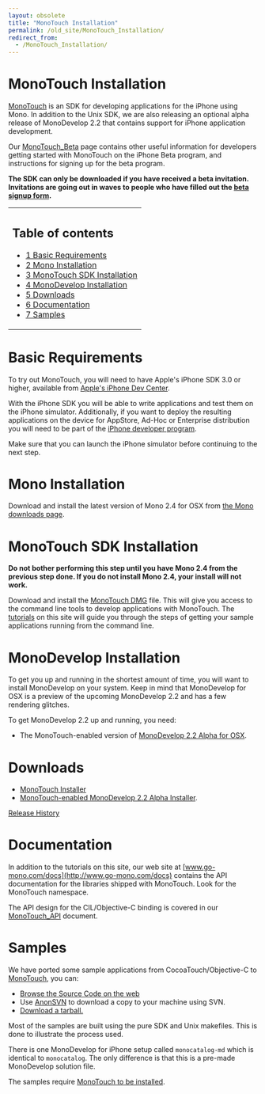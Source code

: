 ```yaml
---
layout: obsolete
title: "MonoTouch Installation"
permalink: /old_site/MonoTouch_Installation/
redirect_from:
  - /MonoTouch_Installation/
---
```


MonoTouch Installation
======================

[MonoTouch]({{site.github.url}}/old_site/MonoTouch "MonoTouch") is an SDK for developing applications for the iPhone using Mono. In addition to the Unix SDK, we are also releasing an optional alpha release of MonoDevelop 2.2 that contains support for iPhone application development.

Our [MonoTouch\_Beta]({{site.github.url}}/old_site/MonoTouch_Beta "MonoTouch Beta") page contains other useful information for developers getting started with MonoTouch on the iPhone Beta program, and instructions for signing up for the beta program.

**The SDK can only be downloaded if you have received a beta invitation. Invitations are going out in waves to people who have filled out the [beta signup form](http://spreadsheets.google.com/viewform?hl=en&formkey=dHRXeFI5b1NjUWdRRkpiSmxkanh6T1E6MA..).**

<table>
<col width="100%" />
<tbody>
<tr class="odd">
<td align="left"><h2>Table of contents</h2>
<ul>
<li><a href="#Basic_Requirements">1 Basic Requirements</a></li>
<li><a href="#Mono_Installation">2 Mono Installation</a></li>
<li><a href="#MonoTouch_SDK_Installation">3 MonoTouch SDK Installation</a></li>
<li><a href="#MonoDevelop_Installation">4 MonoDevelop Installation</a></li>
<li><a href="#Downloads">5 Downloads</a></li>
<li><a href="#Documentation">6 Documentation</a></li>
<li><a href="#Samples">7 Samples</a></li>
</ul></td>
</tr>
</tbody>
</table>

Basic Requirements
==================

To try out MonoTouch, you will need to have Apple's iPhone SDK 3.0 or higher, available from [Apple's iPhone Dev Center](http://developer.apple.com/iphone/).

With the iPhone SDK you will be able to write applications and test them on the iPhone simulator. Additionally, if you want to deploy the resulting applications on the device for AppStore, Ad-Hoc or Enterprise distribution you will need to be part of the [iPhone developer program](http://developer.apple.com/iphone/program/).

Make sure that you can launch the iPhone simulator before continuing to the next step.

Mono Installation
=================

Download and install the latest version of Mono 2.4 for OSX from [the Mono downloads page](http://www.go-mono.com/mono-downloads).

MonoTouch SDK Installation
==========================

**Do not bother performing this step until you have Mono 2.4 from the previous step done. If you do not install Mono 2.4, your install will not work.**

Download and install the [MonoTouch DMG](http://www.go-mono.com/monotouch-download/monotouch-0.9.10-20090913-0.pkg) file. This will give you access to the command line tools to develop applications with MonoTouch. The [tutorials]({{site.github.url}}/old_site/MonoTouch_Tutorials "MonoTouch Tutorials") on this site will guide you through the steps of getting your sample applications running from the command line.

MonoDevelop Installation
========================

To get you up and running in the shortest amount of time, you will want to install MonoDevelop on your system. Keep in mind that MonoDevelop for OSX is a preview of the upcoming MonoDevelop 2.2 and has a few rendering glitches.

To get MonoDevelop 2.2 up and running, you need:

-   The MonoTouch-enabled version of [MonoDevelop 2.2 Alpha for OSX](http://go-mono.com/archive/MonoDevelop-MonoTouch-Preview-20090904-0.dmg).

Downloads
=========

-   [MonoTouch Installer](http://www.go-mono.com/monotouch-download/monotouch-0.9.10-20090913-0.pkg)
-   [MonoTouch-enabled MonoDevelop 2.2 Alpha Installer](http://go-mono.com/archive/MonoDevelop-MonoTouch-Preview-20090904-0.dmg).

[Release History]({{site.github.url}}/old_site/MonoTouch_ReleaseNotes "MonoTouch ReleaseNotes")

Documentation
=============

In addition to the tutorials on this site, our web site at [www.go-mono.com/docs](http://www.go-mono.com/docs) contains the API documentation for the libraries shipped with MonoTouch. Look for the MonoTouch namespace.

The API design for the CIL/Objective-C binding is covered in our [MonoTouch\_API]({{site.github.url}}/old_site/MonoTouch_API "MonoTouch API") document.

Samples
=======

We have ported some sample applications from CocoaTouch/Objective-C to [MonoTouch]({{site.github.url}}/old_site/MonoTouch "MonoTouch"), you can:

-   [Browse the Source Code on the web](http://anonsvn.mono-project.com/viewvc/trunk/monotouch/samples/)
-   Use [AnonSVN]({{site.github.url}}/old_site/SourceCodeRepository) to download a copy to your machine using SVN.
-   [Download a tarball.](http://www.go-mono.com/archive/monotouch-samples-2009-09-11.tar.gz)

Most of the samples are built using the pure SDK and Unix makefiles. This is done to illustrate the process used.

There is one MonoDevelop for iPhone setup called `monocatalog-md` which is identical to `monocatalog`. The only difference is that this is a pre-made MonoDevelop solution file.

The samples require [MonoTouch to be installed]({{site.github.url}}/old_site/MonoTouch_Installation "MonoTouch Installation").


